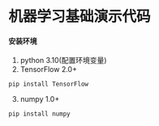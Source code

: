 # 机器学习基础演示代码

#### 安装环境
1. python 3.10(配置环境变量)
2. TensorFlow 2.0+
```
pip install TensorFlow
```
3. numpy 1.0+
```
pip install numpy
```

